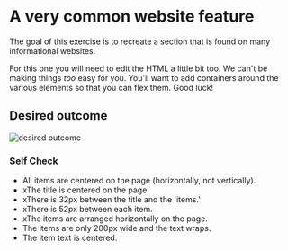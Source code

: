 # A very common website feature

The goal of this exercise is to recreate a section that is found on many informational websites.

For this one you will need to edit the HTML a little bit too. We can't be making things _too_ easy for you. You'll want to add containers around the various elements so that you can flex them. Good luck!

## Desired outcome

![desired outcome](./desired-outcome.png)

### Self Check

- All items are centered on the page (horizontally, not vertically).
- xThe title is centered on the page.
- xThere is 32px between the title and the 'items.'
- xThere is 52px between each item.
- xThe items are arranged horizontally on the page.
- The items are only 200px wide and the text wraps.
- The item text is centered.
